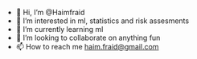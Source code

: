 - 👋 Hi, I’m @Haimfraid
- 👀 I’m interested in ml, statistics and risk assesments
- 🌱 I’m currently learning ml
- 💞️ I’m looking to collaborate on anything fun
- 📫 How to reach me haim.fraid@gmail.com

